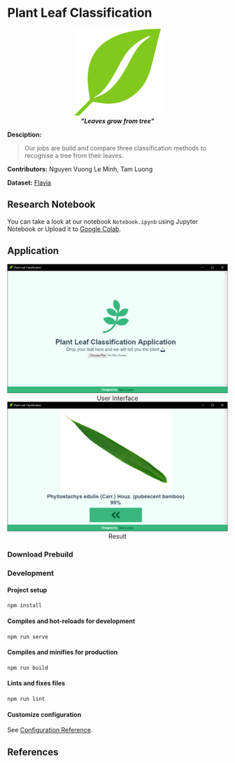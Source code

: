 # Plant Leaf Classification
<p align="center">
  <img src="./src/assets/icon.png" width="200"><br>
  <i><strong>"Leaves grow from tree"</strong></i>
</p>


**Desciption:** 
> Our jobs are build and compare three classification methods to recognise a tree from their leaves.

**Contributors:** Nguyen Vuong Le Minh, Tam Luong <br>

**Dataset:** [Flavia](http://flavia.sourceforge.net)

## **Research Notebook**
You can take a look at our notebook `Notebook.ipynb` using Jupyter Notebook or Upload it to [Google Colab](https://colab.google.com/).

## **Application**
<p align="center">
  <img src="./screenshot/application.png"> <br>
  User Interface <br>
  <img src="./screenshot/application.0.png"> <br> 
  Result
</p>

### Download Prebuild

### Development
#### Project setup
```
npm install
```

#### Compiles and hot-reloads for development
```
npm run serve
```

#### Compiles and minifies for production
```
npm run build
```

#### Lints and fixes files
```
npm run lint
```

#### Customize configuration
See [Configuration Reference](https://cli.vuejs.org/config/).

## **References**

